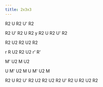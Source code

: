 ```yaml
---
title: 2x3x3
---
```


R2 U R2 U' R2

R2 U' R2 U R2 y R2 U R2 U' R2

R2 U2 R2 U2 R2

r R U2 R2 U2 r' R'

M' U2 M U2

U M' U2 M U M' U2 M

R2 U R2 U' R2 U2 R2 U2 R2 U' R2 U R2 U2 R2
